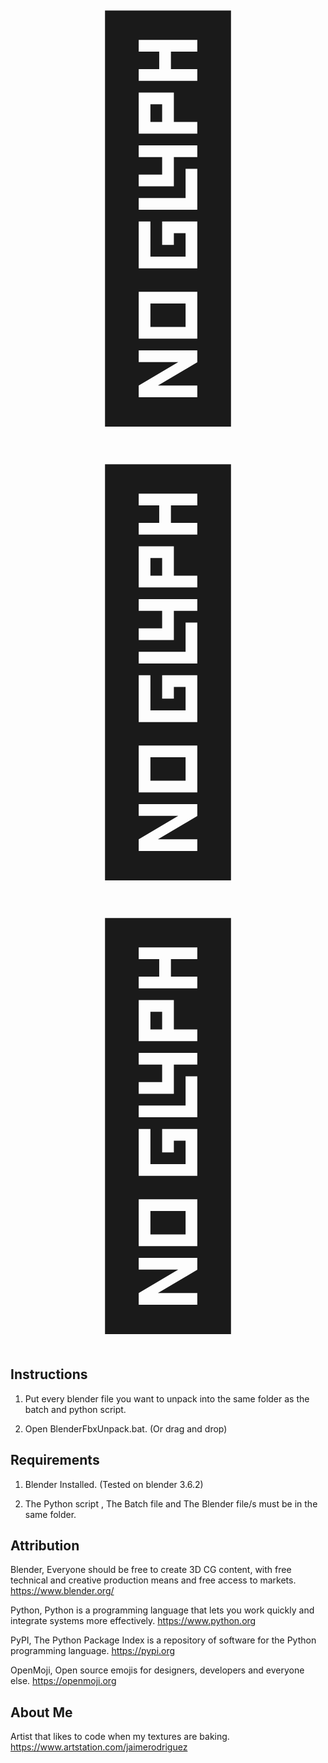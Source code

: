 <div align="center">
  <span style="font-size: 600px;">🤖 🦤 🤖</span>
</div>



## Instructions

1. Put every blender file you want to unpack into the same folder as the batch and python script.

2. Open BlenderFbxUnpack.bat. (Or drag and drop)
   
## Requirements

1. Blender Installed. (Tested on blender 3.6.2)

2. The Python script , The Batch file and The Blender file/s must be in the same folder.

## Attribution

Blender, Everyone should be free to create 3D CG content, with free technical and creative production means and free access to markets. https://www.blender.org/

Python, Python is a programming language that lets you work quickly
and integrate systems more effectively. https://www.python.org

PyPI, The Python Package Index is a repository of software for the Python programming language. https://pypi.org

OpenMoji, Open source emojis for designers, developers and everyone else. https://openmoji.org

## About Me

Artist that likes to code when my textures are baking. https://www.artstation.com/jaimerodriguez
